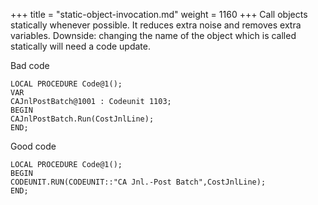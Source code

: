 +++
title = "static-object-invocation.md"
weight = 1160
+++
Call objects statically whenever possible. It reduces extra noise and removes extra variables. Downside: changing the name of the object which is called statically will need a code update. 

Bad code

    LOCAL PROCEDURE Code@1();
    VAR
    CAJnlPostBatch@1001 : Codeunit 1103;
    BEGIN
    CAJnlPostBatch.Run(CostJnlLine);
    END;

Good code

    LOCAL PROCEDURE Code@1();
    BEGIN
    CODEUNIT.RUN(CODEUNIT::"CA Jnl.-Post Batch",CostJnlLine);
    END;
